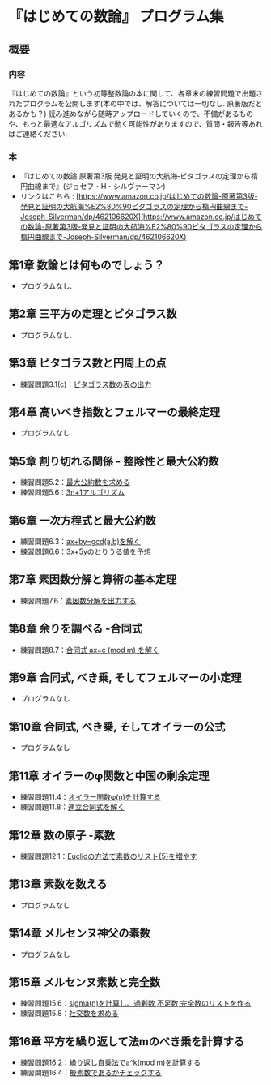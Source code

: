 # 『はじめての数論』 プログラム集
## 概要

### 内容

『はじめての数論』という初等整数論の本に関して、各章末の練習問題で出題されたプログラムを公開します(本の中では、解答については一切なし. 原著版だとあるかも？) 読み進めながら随時アップロードしていくので、不備があるものや、もっと最適なアルゴリズムで動く可能性がありますので、質問・報告等あればご連絡ください.
### 本

- 『はじめての数論 原著第3版 発見と証明の大航海‐ピタゴラスの定理から楕円曲線まで』(ジョセフ・H・シルヴァーマン)
- リンクはこちら : [https://www.amazon.co.jp/はじめての数論-原著第3版-発見と証明の大航海%E2%80%90ピタゴラスの定理から楕円曲線まで-Joseph-Silverman/dp/462106620X](https://www.amazon.co.jp/はじめての数論-原著第3版-発見と証明の大航海%E2%80%90ピタゴラスの定理から楕円曲線まで-Joseph-Silverman/dp/462106620X)


## 第1章 数論とは何ものでしょう？
- プログラムなし.

## 第2章 三平方の定理とピタゴラス数
- プログラムなし.


## 第3章 ピタゴラス数と円周上の点
- 練習問題3.1(c)：[ピタゴラス数の表の出力](ch03/pythagoras.py)


## 第4章 高いべき指数とフェルマーの最終定理
- プログラムなし


## 第5章 割り切れる関係 - 整除性と最大公約数
- 練習問題5.2：[最大公約数を求める](ch05/gcd.py)
- 練習問題5.6：[3n+1アルゴリズム](ch05/collatz_problem.py)



## 第6章 一次方程式と最大公約数
- 練習問題6.3：[ax+by=gcd(a,b)を解く](ch06/linear_eq.py)
- 練習問題6.6：[3x+5yのとりうる値を予想](ch06/list.py)


## 第7章 素因数分解と算術の基本定理
- 練習問題7.6：[素因数分解を出力する](ch07/factorization.py)


## 第8章 余りを調べる -合同式
- 練習問題8.7：[合同式 ax=c (mod m) を解く](ch08/solve_congruence.py)


## 第9章 合同式, べき乗, そしてフェルマーの小定理
- プログラムなし


## 第10章 合同式, べき乗, そしてオイラーの公式
- プログラムなし


## 第11章 オイラーのφ関数と中国の剰余定理
- 練習問題11.4：[オイラー関数φ(n)を計算する](ch11/Eulers_phi.py)
- 練習問題11.8：[連立合同式を解く](ch11/sim_congruence.py)


## 第12章 数の原子 -素数
- 練習問題12.1：[Euclidの方法で素数のリスト{5}を増やす](ch12/prime_list_Euclid.py)


## 第13章 素数を数える
- プログラムなし


## 第14章 メルセンヌ神父の素数
- プログラムなし


## 第15章 メルセンヌ素数と完全数
- 練習問題15.6：[sigma(n)を計算し、過剰数,不足数,完全数のリストを作る](ch15/sigma_function.py)
- 練習問題15.8：[社交数を求める](ch15/sociable_numbers.py)


## 第16章 平方を繰り返して法mのべき乗を計算する
- 練習問題16.2：[繰り返し自乗法でa^k(mod m)を計算する](ch16/power_mod.py)
- 練習問題16.4：[擬素数であるかチェックする](ch16/pseudoprime.py)



